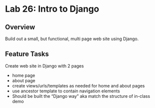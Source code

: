 # Lab 26: Intro to Django

## Overview

Build out a small, but functional, multi page web site using Django.

## Feature Tasks

Create web site in Django with 2 pages

- home page
- about page
- create views/urls/templates as needed for home and about pages
- use ancestor template to contain navigation elements
- Should be built the “Django way” aka match the structure of in-class demo
